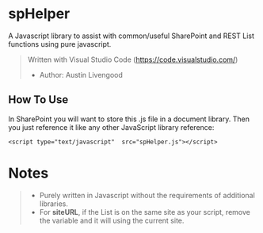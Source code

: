 # spHelper
A Javascript library to assist with common/useful SharePoint and REST List functions using pure javascript.

> Written with Visual Studio Code (https://code.visualstudio.com/) 
> - Author: Austin Livengood
> 

## How To Use
In SharePoint you will want to store this .js file in a document library. Then you just reference it like any other JavaScript library reference:

    <script type="text/javascript"  src="spHelper.js"></script>
   
# Notes
 > - Purely written in Javascript without the requirements of additional libraries.
 > - For **siteURL**, if the List is on the same site as your script, remove the variable and it will using the current site.
